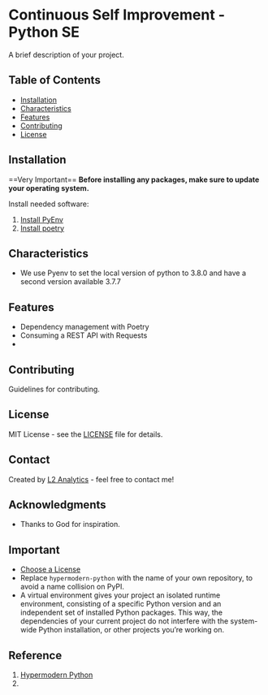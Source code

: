 # Continuous Self Improvement - Python SE

A brief description of your project.

## Table of Contents
- [Installation](#installation)
- [Characteristics](#usage)
- [Features](#features)
- [Contributing](#contributing)
- [License](#license)

## Installation
==Very Important==
**Before installing any packages, make sure to update your operating system.**


Install needed software:
1. [Install PyEnv](https://github.com/pyenv/pyenv?tab=readme-ov-file#installation)
2. [Install poetry](https://python-poetry.org/docs/#installation)

## Characteristics

- We use Pyenv to set the local version of python to 3.8.0 and have a second version available 3.7.7

## Features

- Dependency management with Poetry
- Consuming a REST API with Requests
- 

## Contributing

Guidelines for contributing.

## License

MIT License - see the [LICENSE](LICENSE) file for details.

## Contact

Created by [L2 Analytics](https://l2-analytics.com) - feel free to contact me!

## Acknowledgments

- Thanks to God for inspiration.

## Important 
- [Choose a License](https://choosealicense.com/)
- Replace `hypermodern-python` with the name of your own repository, to avoid a name collision on 
PyPI.
- A virtual environment gives your project an isolated runtime environment, consisting of a specific
 Python version and an independent set of installed Python packages. This way, the dependencies of 
 your current project do not interfere with the system-wide Python installation, or other projects 
 you’re working on.

## Reference
1. [Hypermodern Python](https://cjolowicz.github.io/posts/hypermodern-python-01-setup/)
2. 